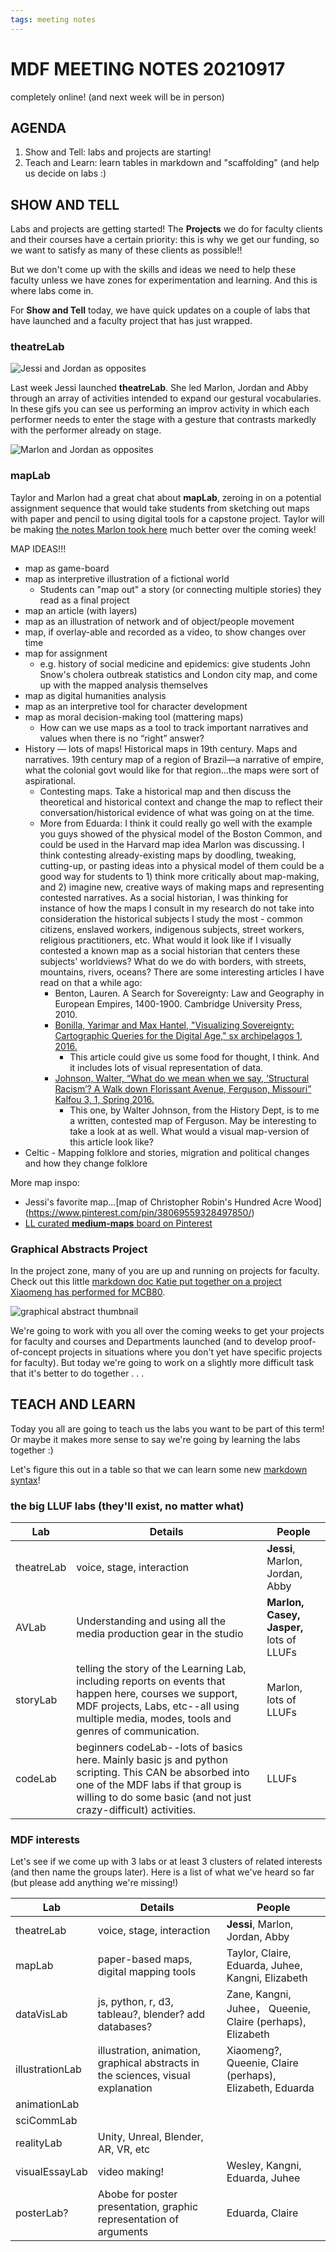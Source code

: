 ```yaml
---
tags: meeting notes
---
```


# MDF MEETING NOTES 20210917

completely online! (and next week will be in person)

## AGENDA

1. Show and Tell: labs and projects are starting!
2. Teach and Learn: learn tables in markdown and "scaffolding" (and help us decide on labs :)


## SHOW AND TELL

Labs and projects are getting started! The **Projects** we do for faculty clients and their courses have a certain priority: this is why we get our funding, so we want to satisfy as many of these clients as possible!!

But we don't come up with the skills and ideas we need to help these faculty unless we have zones for experimentation and learning. And this is where labs come in.

For **Show and Tell** today, we have quick updates on a couple of labs that have launched and a faculty project that has just wrapped.

### theatreLab
![Jessi and Jordan as opposites](https://files.slack.com/files-pri/T0HTW3H0V-F02EK25QM38/jk-js-1_360.gif?pub_secret=f1c120762d)

Last week Jessi launched **theatreLab**. She led Marlon, Jordan and Abby through an array of activities intended to expand our gestural vocabularies. In these gifs you can see us performing an improv activity in which each performer needs to enter the stage with a gesture that contrasts markedly with the performer already on stage.

![Marlon and Jordan as opposites](https://files.slack.com/files-pri/T0HTW3H0V-F02EB3VJ4UF/for-gif-4_540.gif?pub_secret=8a23ccdeaf)

### mapLab
Taylor and Marlon had a great chat about **mapLab**, zeroing in on a potential assignment sequence that would take students from sketching out maps with paper and pencil to using digital tools for a capstone project. Taylor will be making [the notes Marlon took here](https://hackmd.io/Rc39uMt1SeWF2qTo0LPW1w?view) much better over the coming week!

MAP IDEAS!!!

- map as game-board
- map as interpretive illustration of a fictional world
  - Students can "map out" a story (or connecting multiple stories) they read as a final project
- map an article (with layers)
- map as an illustration of network and of object/people movement
- map, if overlay-able and recorded as a video, to show changes over time  
- map for assignment
    - e.g. history of social medicine and epidemics: give students John Snow's cholera outbreak statistics and London city map, and come up with the mapped analysis themselves
- map as digital humanities analysis
- map as an interpretive tool for character development
- map as moral decision-making tool (mattering maps)
    - How can we use maps as a tool to track important narratives and values when there is no “right” answer?
- History — lots of maps! Historical maps in 19th century. Maps and narratives. 19th century map of a region of Brazil—a narrative of empire, what the colonial govt would like for that region…the maps were sort of aspirational. 
    - Contesting maps. Take a historical map and then discuss the theoretical and historical context and change the map to reflect their conversation/historical evidence of what was going on at the time.
    - More from Eduarda: I think it could really go well with the example you guys showed of the physical model of the Boston Common, and could be used in the Harvard map idea Marlon was discussing. I think contesting already-existing maps by doodling, tweaking, cutting-up, or pasting ideas into a physical model of them could be a good way for students to 1) think more critically about map-making, and 2) imagine new, creative ways of making maps and representing contested narratives. As a social historian, I was thinking for instance of how the maps I consult in my research do not take into consideration the historical subjects I study the most - common citizens, enslaved workers, indigenous subjects, street workers, religious practitioners, etc. What would it look like if I visually contested a known map as a social historian that centers these subjects' worldviews? What do we do with borders, with streets, mountains, rivers, oceans? There are some interesting articles I have read on that a while ago:
        - Benton, Lauren. A Search for Sovereignty: Law and Geography in European Empires, 1400-1900. Cambridge University Press, 2010.
        - [Bonilla, Yarimar and Max Hantel, "Visualizing Sovereignty: Cartographic Queries for the Digital Age," sx archipelagos 1, 2016.](https://drive.google.com/file/d/1goZhKU5_yzoS4tHda8ecQh1Tu1TNw5-9/view?usp=sharing)
            - This article could give us some food for thought, I think. And it includes lots of visual representation of data.
        - [Johnson, Walter, “What do we mean when we say, ‘Structural Racism’? A Walk down Florissant Avenue, Ferguson, Missouri” Kalfou 3, 1, Spring 2016.](https://scholar.harvard.edu/files/wjohnson/files/ferguson_kalfou_published.pdf)
            - This one, by Walter Johnson, from the History Dept, is to me a written, contested map of Ferguson. May be interesting to take a look at as well. What would a visual map-version of this article look like?
- Celtic - Mapping folklore and stories, migration and political changes and how they change folklore

More map inspo:
- Jessi's favorite map...[map of Christopher Robin's Hundred Acre Wood] (https://www.pinterest.com/pin/38069559328497850/)
- [LL curated **medium-maps** board on Pinterest](https://www.pinterest.com/learninglabpins/mediummaps/)

### Graphical Abstracts Project
In the project zone, many of you are up and running on projects for faculty. Check out this little [markdown doc Katie put together on a project Xiaomeng has performed for MCB80](https://hackmd.io/34lylqAfRbGh-n7m09eTqg?view).

![graphical abstract thumbnail](https://files.slack.com/files-pri/T0HTW3H0V-F02EU2523U3/graphical_abstract_thumbnail.png?pub_secret=e1e3d7f319)

We're going to work with you all over the coming weeks to get your projects for faculty and courses and Departments launched (and to develop proof-of-concept projects in situations where you don't yet have specific projects for faculty). But today we're going to work on a slightly more difficult task that it's better to do together . . .

## TEACH AND LEARN 

Today you all are going to teach us the labs you want to be part of this term! Or maybe it makes more sense to say we're going by learning the labs together :) 

Let's figure this out in a table so that we can learn some new [markdown syntax](https://www.markdownguide.org/extended-syntax/)!

### the big LLUF labs (they'll exist, no matter what)

| Lab | Details | People
|-----|-------|-------
| theatreLab | voice, stage, interaction | **Jessi**, Marlon, Jordan, Abby
| AVLab | Understanding and using all the media production gear in the studio | **Marlon, Casey, Jasper,** lots of LLUFs
| storyLab | telling the story of the Learning Lab, including reports on events that happen here, courses we support, MDF projects, Labs, etc--all using multiple media, modes, tools and genres of communication. | Marlon, lots of LLUFs
| codeLab | beginners codeLab--lots of basics here. Mainly basic js and python scripting. This CAN be absorbed into one of the MDF labs if that group is willing to do some basic (and not just crazy-difficult) activities. | LLUFs

### MDF interests 

Let's see if we come up with 3 labs or at least 3 clusters of related interests (and then name the groups later). Here is a list of what we've heard so far (but please add anything we're missing!)


| Lab | Details | People
|-----|-------|-------
| theatreLab | voice, stage, interaction | **Jessi**, Marlon, Jordan, Abby
| mapLab | paper-based maps, digital mapping tools | Taylor, Claire, Eduarda, Juhee, Kangni, Elizabeth
| dataVisLab | js, python, r, d3, tableau?, blender? add databases? | Zane, Kangni, Juhee， Queenie, Claire (perhaps), Elizabeth
| illustrationLab | illustration, animation, graphical abstracts in the sciences, visual explanation | Xiaomeng?, Queenie, Claire (perhaps), Elizabeth, Eduarda
| animationLab | |
| sciCommLab | |
| realityLab | Unity, Unreal, Blender, AR, VR, etc |
| visualEssayLab | video making! | Wesley, Kangni, Eduarda, Juhee
| posterLab? | Abobe for poster presentation, graphic representation of arguments| Eduarda, Claire


